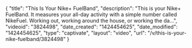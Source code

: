 {
    "title": "This Is Your Nike+ FuelBand",
    "description": "This is your Nike+ FuelBand. It measures your all-day activity with a simple number called NikeFuel. Working out, working around the house, or working the da...",
    "videoid": "3824498",
    "date_created": "1424454625",
    "date_modified": "1424454625",
    "type": "captivate",
    "layout": "video",
    "url": "\/v\/this-is-your-nike-fuelband\/3824498"
}